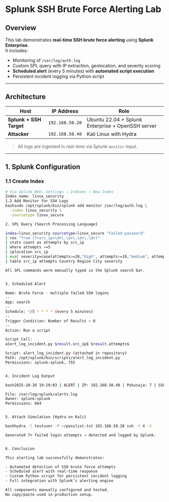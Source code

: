 # Splunk SSH Brute Force Alerting Lab

## Overview
This lab demonstrates **real-time SSH brute force alerting** using **Splunk Enterprise**.  
It includes:
- Monitoring of `/var/log/auth.log`
- Custom SPL query with IP extraction, geolocation, and severity scoring
- **Scheduled alert** (every 5 minutes) with **automated script execution**
- Persistent incident logging via Python script

---

## Architecture

| Host | IP Address | Role |
|------|------------|------|
| **Splunk + SSH Target** | `192.168.50.20` | Ubuntu 22.04 + Splunk Enterprise + OpenSSH server |
| **Attacker** | `192.168.50.40` | Kali Linux with Hydra |

> All logs are ingested in real-time via Splunk `monitor` input.

---

## 1. Splunk Configuration

### 1.1 Create Index
```bash
# Via Splunk Web: Settings → Indexes → New Index
Index name: linux_security
1.2 Add Monitor for SSH Logs
bashsudo /opt/splunk/bin/splunk add monitor /var/log/auth.log \
  -index linux_security \
  -sourcetype linux_secure

2. SPL Query (Search Processing Language)

index=linux_security sourcetype=linux_secure "Failed password"
| rex "from (?<src_ip>\d+\.\d+\.\d+\.\d+)"
| stats count as attempts by src_ip
| where attempts >=5
| iplocation src_ip
| eval severity=case(attempts>=20,"high", attempts>=10,"medium", attempts>=5,"low")
| table src_ip attempts Country Region City severity

All SPL commands were manually typed in the Splunk search bar.


3. Scheduled Alert

Name: Brute Force - multiple failed SSH logins
--
App: search
--
Schedule: */5 * * * * (every 5 minutes)
--
Trigger Condition: Number of Results > 0
--
Action: Run a script

Script Call:
alert_log_incident.py $result.src_ip$ $result.attempts$

Script: alert_log_incident.py (attached in repository)
Path: /opt/splunk/bin/scripts/alert_log_incident.py
Permissions: splunk:splunk, 755


4. Incident Log Output

bash2025-10-28 19:29:03 | ALERT | IP: 192.168.50.40 | Pokusaja: 7 | SSH Brute Force

File: /var/log/splunk/alerts.log
Owner: splunk:splunk
Permissions: 664


5. Attack Simulation (Hydra on Kali)

bashhydra -l testuser -P ~/passlist.txt 192.168.50.20 ssh -t 4 -V

Generated 7+ failed login attempts → detected and logged by Splunk.


6. Conclusion

This alerting lab successfully demonstrates:

- Automated detection of SSH brute force attempts
- Scheduled alert with real-time response
- Custom Python script for persistent incident logging
- Full integration with Splunk’s alerting engine

All components manually configured and tested.
No copy/paste used in production setup.
